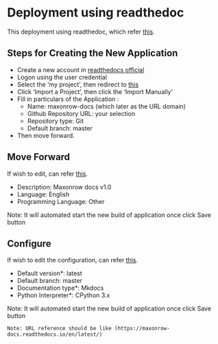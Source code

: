 # Deployment using readthedoc


This deployment using readthedoc, which refer [this](https://docs.readthedocs.io/en/stable/intro/import-guide.html).

## Steps for Creating the New Application

* Create a new account in [readthedocs official](https://readthedocs.org/)
* Logon using the user credential
* Select the ‘my project’, then redirect to [this](https://readthedocs.org/dashboard/) 
* Click ‘Import a Project’, then click the ‘Import Manually’
* Fill in particulars of the Application : 
    - Name: maxonrow-docs (which later as the URL domain)
    - Github Repository URL: your selection
    - Repository type: Git
    - Default branch: master
* Then move forward.


## Move Forward
If wish to edit, can refer [this](https://readthedocs.org/dashboard/maxonrow-docs/edit/).

- Description: Maxonrow docs v1.0
- Language: English
- Programming Language: Other

Note: It will automated start the new build of application once click Save button 

## Configure 
If wish to edit the configuration, can refer [this](https://readthedocs.org/dashboard/maxonrow-docs/advanced/).

- Default version*: latest
- Default branch: master
- Documentation type*: Mkdocs
- Python Interpreter*: CPython 3.x

Note: It will automated start the new build of application once click Save button 

```
Note: URL reference should be like (https://maxonrow-docs.readthedocs.io/en/latest/)
```
